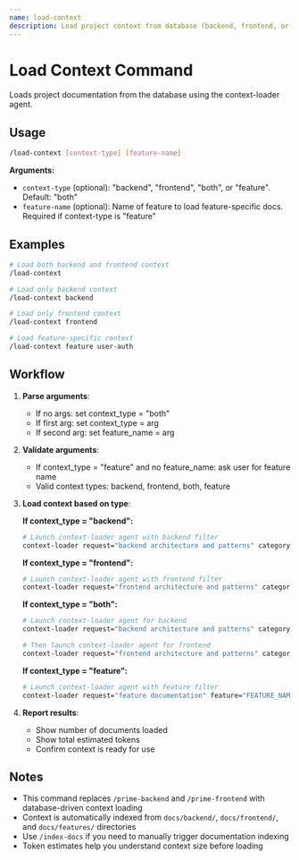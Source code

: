 ```yaml
---
name: load-context
description: Load project context from database (backend, frontend, or feature-specific)
---
```


# Load Context Command

Loads project documentation from the database using the context-loader agent.

## Usage

```bash
/load-context [context-type] [feature-name]
```

**Arguments:**
- `context-type` (optional): "backend", "frontend", "both", or "feature". Default: "both"
- `feature-name` (optional): Name of feature to load feature-specific docs. Required if context-type is "feature"

## Examples

```bash
# Load both backend and frontend context
/load-context

# Load only backend context
/load-context backend

# Load only frontend context
/load-context frontend

# Load feature-specific context
/load-context feature user-auth
```

## Workflow

1. **Parse arguments**:
   - If no args: set context_type = "both"
   - If first arg: set context_type = arg
   - If second arg: set feature_name = arg

2. **Validate arguments**:
   - If context_type = "feature" and no feature_name: ask user for feature name
   - Valid context types: backend, frontend, both, feature

3. **Load context based on type**:

   **If context_type = "backend":**
   ```bash
   # Launch context-loader agent with backend filter
   context-loader request="backend architecture and patterns" category="backend" list_only="false"
   ```

   **If context_type = "frontend":**
   ```bash
   # Launch context-loader agent with frontend filter
   context-loader request="frontend architecture and patterns" category="frontend" list_only="false"
   ```

   **If context_type = "both":**
   ```bash
   # Launch context-loader agent for backend
   context-loader request="backend architecture and patterns" category="backend" list_only="false"

   # Then launch context-loader agent for frontend
   context-loader request="frontend architecture and patterns" category="frontend" list_only="false"
   ```

   **If context_type = "feature":**
   ```bash
   # Launch context-loader agent with feature filter
   context-loader request="feature documentation" feature="FEATURE_NAME" list_only="false"
   ```

4. **Report results**:
   - Show number of documents loaded
   - Show total estimated tokens
   - Confirm context is ready for use

## Notes

- This command replaces `/prime-backend` and `/prime-frontend` with database-driven context loading
- Context is automatically indexed from `docs/backend/`, `docs/frontend/`, and `docs/features/` directories
- Use `/index-docs` if you need to manually trigger documentation indexing
- Token estimates help you understand context size before loading
